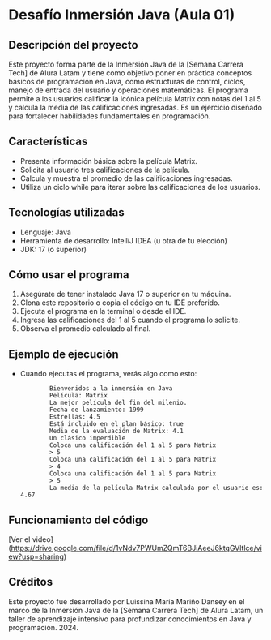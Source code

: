 # **Desafío Inmersión Java (Aula 01)**
 
## **Descripción del proyecto**
 
Este proyecto forma parte de la Inmersión Java de la [Semana Carrera Tech] de Alura Latam y tiene como objetivo poner en práctica conceptos básicos de programación en Java, como estructuras de control, ciclos, manejo de entrada del usuario y operaciones matemáticas.
El programa permite a los usuarios calificar la icónica película Matrix con notas del 1 al 5 y calcula la media de las calificaciones ingresadas. Es un ejercicio diseñado para fortalecer habilidades fundamentales en programación.

 ## **Características**
  
- Presenta información básica sobre la película Matrix.
- Solicita al usuario tres calificaciones de la película.
- Calcula y muestra el promedio de las calificaciones ingresadas.
- Utiliza un ciclo while para iterar sobre las calificaciones de los usuarios.

## **Tecnologías utilizadas**
  
- Lenguaje: Java
- Herramienta de desarrollo: IntelliJ IDEA (u otra de tu elección)
- JDK: 17 (o superior)

## **Cómo usar el programa**
  
1. Asegúrate de tener instalado Java 17 o superior en tu máquina.
2. Clona este repositorio o copia el código en tu IDE preferido.
3. Ejecuta el programa en la terminal o desde el IDE.
4. Ingresa las calificaciones del 1 al 5 cuando el programa lo solicite.
5. Observa el promedio calculado al final.

 ## **Ejemplo de ejecución**
- Cuando ejecutas el programa, verás algo como esto:
  
              Bienvenidos a la inmersión en Java
              Película: Matrix
              La mejor película del fin del milenio.
              Fecha de lanzamiento: 1999
              Estrellas: 4.5
              Está incluido en el plan básico: true
              Media de la evaluación de Matrix: 4.1
              Un clásico imperdible
              Coloca una calificación del 1 al 5 para Matrix
              > 5
              Coloca una calificación del 1 al 5 para Matrix
              > 4
              Coloca una calificación del 1 al 5 para Matrix
              > 5
              La media de la película Matrix calculada por el usuario es: 4.67

 ## **Funcionamiento del código**

 [Ver el video] (https://drive.google.com/file/d/1vNdv7PWUmZQmT6BJiAeeJ6ktqGVltlce/view?usp=sharing)

 ## **Créditos**
  
Este proyecto fue desarrollado por Luissina María Mariño Dansey en el marco de la Inmersión Java de la [Semana Carrera Tech] de Alura Latam, un taller de aprendizaje intensivo para profundizar conocimientos en Java y programación. 2024.

